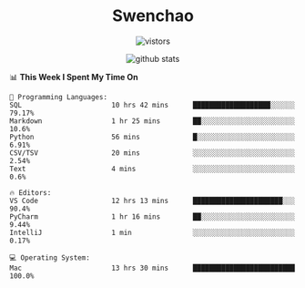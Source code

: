 <h1 align="center">Swenchao</h3>

<p align="center">
  <img src="https://visitor-badge.glitch.me/badge?page_id=Swenchao" alt="vistors" />
</p>

<p align="center">
  <img src="https://github-readme-stats.vercel.app/api?username=Swenchao&count_private=true&show_icons=true&theme=vue-dark&hide_title=true" alt="github stats" />
</p>

<!--START_SECTION:waka-->
📊 **This Week I Spent My Time On** 

```text
💬 Programming Languages: 
SQL                      10 hrs 42 mins      ███████████████████░░░░░░   79.17% 
Markdown                 1 hr 25 mins        ██░░░░░░░░░░░░░░░░░░░░░░░   10.6% 
Python                   56 mins             █░░░░░░░░░░░░░░░░░░░░░░░░   6.91% 
CSV/TSV                  20 mins             ░░░░░░░░░░░░░░░░░░░░░░░░░   2.54% 
Text                     4 mins              ░░░░░░░░░░░░░░░░░░░░░░░░░   0.6%

🔥 Editors: 
VS Code                  12 hrs 13 mins      ██████████████████████░░░   90.4% 
PyCharm                  1 hr 16 mins        ██░░░░░░░░░░░░░░░░░░░░░░░   9.44% 
IntelliJ                 1 min               ░░░░░░░░░░░░░░░░░░░░░░░░░   0.17%

💻 Operating System: 
Mac                      13 hrs 30 mins      █████████████████████████   100.0%

```


<!--END_SECTION:waka-->
